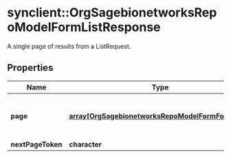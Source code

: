 # synclient::OrgSagebionetworksRepoModelFormListResponse

A single page of results from a ListRequest.

## Properties
Name | Type | Description | Notes
------------ | ------------- | ------------- | -------------
**page** | [**array[OrgSagebionetworksRepoModelFormFormData]**](org.sagebionetworks.repo.model.form.FormData.md) | A single page of results matching the request. | [optional] 
**nextPageToken** | **character** |  | [optional] 


